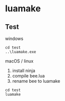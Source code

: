 # luamake

## Test

windows
```
cd test
..\luamake.exe
```

macOS / linux

1. install ninja
2. compile bee.lua
3. rename bee to luamake

```
cd test
luamake
```

